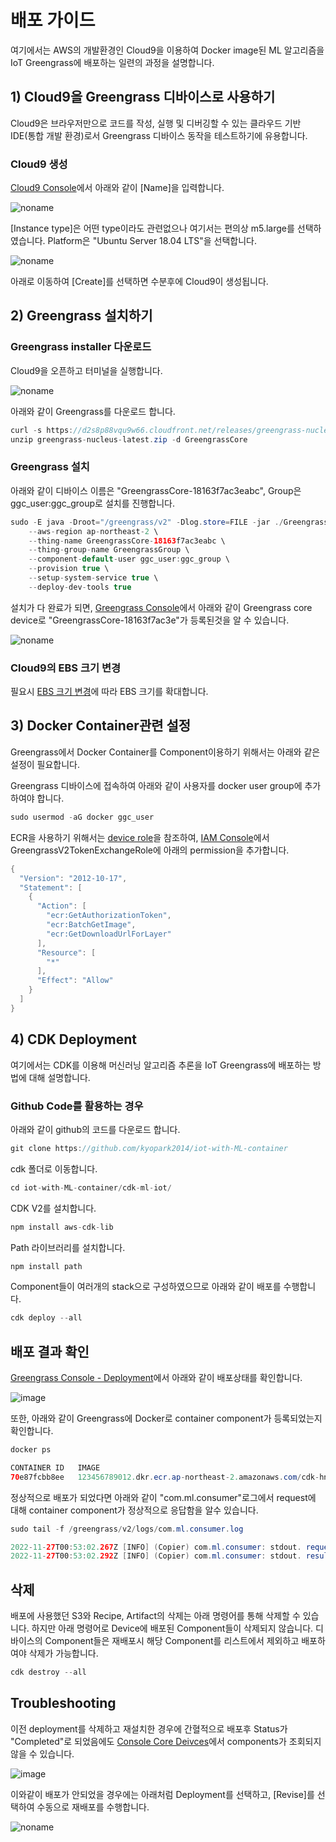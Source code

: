 # 배포 가이드

여기에서는 AWS의 개발환경인 Cloud9을 이용하여 Docker image된 ML 알고리즘을 IoT Greengrass에 배포하는 일련의 과정을 설명합니다. 

## 1) Cloud9을 Greengrass 디바이스로 사용하기

Cloud9은 브라우저만으로 코드를 작성, 실행 및 디버깅할 수 있는 클라우드 기반 IDE(통합 개발 환경)로서 Greengrass 디바이스 동작을 테스트하기에 유용합니다.

### Cloud9 생성

[Cloud9 Console](https://ap-northeast-2.console.aws.amazon.com/cloud9control/home?region=ap-northeast-2#/create)에서 아래와 같이 [Name]을 입력합니다.

![noname](https://user-images.githubusercontent.com/52392004/204112727-f14df4fc-830f-4c58-b229-8adda848a7c0.png)

[Instance type]은 어떤 type이라도 관련없으나 여기서는 편의상 m5.large를 선택하였습니다. Platform은 "Ubuntu Server 18.04 LTS"을 선택합니다. 

![noname](https://user-images.githubusercontent.com/52392004/204112516-ebd04eb3-e1a5-4a87-8bab-8782ecd511ae.png)

아래로 이동하여 [Create]를 선택하면 수분후에 Cloud9이 생성됩니다.

## 2) Greengrass 설치하기 

### Greengrass installer 다운로드

Cloud9을 오픈하고 터미널을 실행합니다.

![noname](https://user-images.githubusercontent.com/52392004/204112636-de69a319-86d8-4199-91ff-1ff9fa1871b8.png)

아래와 같이 Greengrass를 다운로드 합니다. 

```java
curl -s https://d2s8p88vqu9w66.cloudfront.net/releases/greengrass-nucleus-latest.zip > greengrass-nucleus-latest.zip
unzip greengrass-nucleus-latest.zip -d GreengrassCore
```

### Greengrass 설치 

아래와 같이 디바이스 이름은 "GreengrassCore-18163f7ac3eabc", Group은 ggc_user:ggc_group로 설치를 진행합니다. 

```java
sudo -E java -Droot="/greengrass/v2" -Dlog.store=FILE -jar ./GreengrassCore/lib/Greengrass.jar \
	--aws-region ap-northeast-2 \
	--thing-name GreengrassCore-18163f7ac3eabc \
	--thing-group-name GreengrassGroup \
	--component-default-user ggc_user:ggc_group \
	--provision true \
	--setup-system-service true \
	--deploy-dev-tools true
```

설치가 다 완료가 되면, [Greengrass Console](https://ap-northeast-2.console.aws.amazon.com/iot/home?region=ap-northeast-2#/greengrass/v2/cores)에서 아래와 같이 Greengrass core device로 "GreengrassCore-18163f7ac3e"가 등록된것을 알 수 있습니다.

![noname](https://user-images.githubusercontent.com/52392004/204112707-7d82e8dd-4e30-4c24-9e77-c64f42995a76.png)


### Cloud9의 EBS 크기 변경 

필요시 [EBS 크기 변경](https://github.com/kyopark2014/technical-summary/blob/main/resize.md)에 따라 EBS 크기를 확대합니다. 

## 3) Docker Container관련 설정

Greengrass에서 Docker Container를 Component이용하기 위해서는 아래와 같은 설정이 필요합니다. 

Greengrass 디바이스에 접속하여 아래와 같이 사용자를 docker user group에 추가하여야 합니다. 

```java
sudo usermod -aG docker ggc_user
```

ECR을 사용하기 위해서는 [device role](https://docs.aws.amazon.com/greengrass/v2/developerguide/device-service-role.html)을 참조하여, [IAM Console](https://us-east-1.console.aws.amazon.com/iamv2/home?region=ap-northeast-2#/roles/details/GreengrassV2TokenExchangeRole?section=permissions)에서 GreengrassV2TokenExchangeRole에 아래의 permission을 추가합니다. 

```java
{
  "Version": "2012-10-17",
  "Statement": [
    {
      "Action": [
        "ecr:GetAuthorizationToken",
        "ecr:BatchGetImage",
        "ecr:GetDownloadUrlForLayer"
      ],
      "Resource": [
        "*"
      ],
      "Effect": "Allow"
    }
  ]
}
```

## 4) CDK Deployment

여기에서는 CDK를 이용해 머신러닝 알고리즘 추론을 IoT Greengrass에 배포하는 방법에 대해 설명합니다. 

### Github Code를 활용하는 경우

아래와 같이 github의 코드를 다운로드 합니다. 

```java
git clone https://github.com/kyopark2014/iot-with-ML-container
```

cdk 폴더로 이동합니다. 

```java
cd iot-with-ML-container/cdk-ml-iot/
```

CDK V2를 설치합니다.

```java
npm install aws-cdk-lib
```

Path 라이브러리를 설치합니다.

```java
npm install path
```

Component들이 여러개의 stack으로 구성하였으므로 아래와 같이 배포를 수행합니다. 

```java
cdk deploy --all
```

## 배포 결과 확인


[Greengrass Console - Deployment](https://ap-northeast-2.console.aws.amazon.com/iot/home?region=ap-northeast-2#/greengrass/v2/deployments)에서 아래와 같이 배포상태를 확인합니다. 

![image](https://user-images.githubusercontent.com/52392004/204114110-16803b65-98e8-46a2-a131-df20bc203624.png)

또한, 아래와 같이 Greengrass에 Docker로 container component가 등록되었는지 확인합니다. 

```java
docker ps

CONTAINER ID   IMAGE                                                                                                                                                                           COMMAND                  CREATED         STATUS         PORTS     NAMES
70e87fcbb8ee   123456789012.dkr.ecr.ap-northeast-2.amazonaws.com/cdk-hnb659fds-container-assets-123456789012-ap-northeast-2:01f0d4028663d4e0a7798d55e70bfee2c94f7e0a25d849b11f868555b0da650d   "python3 /var/task/x…"   3 minutes ago   Up 3 minutes             modest_edison
```

정상적으로 배포가 되었다면 아래와 같이 "com.ml.consumer"로그에서 request에 대해 container component가 정상적으로 응답함을 알수 있습니다. 
```java
sudo tail -f /greengrass/v2/logs/com.ml.consumer.log

2022-11-27T00:53:02.267Z [INFO] (Copier) com.ml.consumer: stdout. request: {"body": "[{\"fixed acidity\":6.6,\"volatile acidity\":0.24,\"citric acid\":0.28,\"residual sugar\":1.8,\"chlorides\":0.028,\"free sulfur dioxide\":39,\"total sulfur dioxide\":132,\"density\":0.99182,\"pH\":3.34,\"sulphates\":0.46,\"alcohol\":11.4,\"color_red\":0,\"color_white\":1},{\"fixed acidity\":8.7,\"volatile acidity\":0.78,\"citric acid\":0.51,\"residual sugar\":1.7,\"chlorides\":0.415,\"free sulfur dioxide\":12,\"total sulfur dioxide\":66,\"density\":0.99623,\"pH\":3.0,\"sulphates\":1.17,\"alcohol\":9.2,\"color_red\":1,\"color_white\":0}]", "isBase64Encoded": false}. {scriptName=services.com.ml.consumer.lifecycle.Run, serviceName=com.ml.consumer, currentState=RUNNING}
2022-11-27T00:53:02.292Z [INFO] (Copier) com.ml.consumer: stdout. result: [6.573914051055908, 4.869720935821533]. {scriptName=services.com.ml.consumer.lifecycle.Run, serviceName=com.ml.consumer, currentState=RUNNING}
```


## 삭제



배포에 사용했던 S3와 Recipe, Artifact의 삭제는 아래 명령어를 통해 삭제할 수 있습니다. 하지만 아래 명령어로 Device에 배포된 Component들이 삭제되지 않습니다. 디바이스의 Component들은 재배포시 해당 Component를 리스트에서 제외하고 배포하여야 삭제가 가능합니다.

```java
cdk destroy --all
```



## Troubleshooting

이전 deployment를 삭제하고 재설치한 경우에 간혈적으로 배포후 Status가 "Completed"로 되었음에도 [Console Core Deivces](https://ap-northeast-2.console.aws.amazon.com/iot/home?region=ap-northeast-2#/greengrass/v2/cores)에서 components가 조회되지 않을 수 있습니다.

![image](https://user-images.githubusercontent.com/52392004/204120961-110112df-7057-4228-aa04-8ef542d6610f.png)

이와같이 배포가 안되었을 경우에는 아래처럼 Deployment를 선택하고, [Revise]를 선택하여 수동으로 재배포를 수행합니다. 

![noname](https://user-images.githubusercontent.com/52392004/204121132-c1fb5873-829a-4399-bd96-4be6b7a49abd.png)


